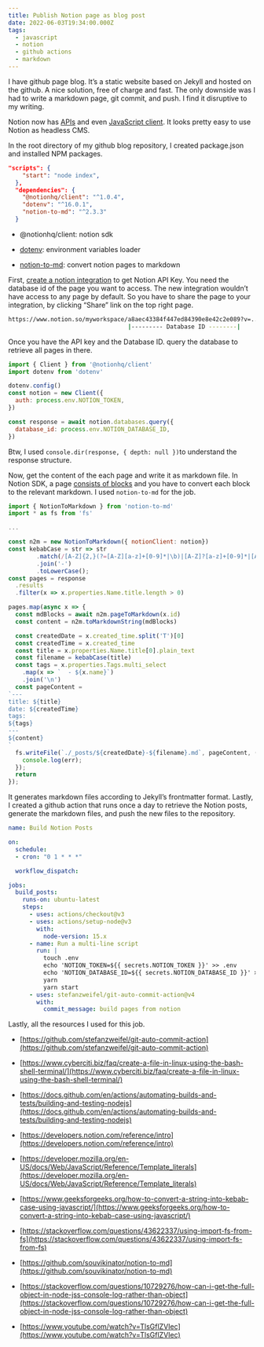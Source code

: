 ```yaml
---
title: Publish Notion page as blog post
date: 2022-06-03T19:34:00.000Z
tags:
  - javascript
  - notion
  - github actions
  - markdown
---
```


I have github page blog. It’s a static website based on Jekyll and hosted on the github. A nice solution, free of charge and fast. The only downside was I had to write a markdown page, git commit, and push. I find it disruptive to my writing. 

Notion now has [APIs](https://developers.notion.com/docs/getting-started) and even [JavaScript client](https://github.com/makenotion/notion-sdk-js). It looks pretty easy to use Notion as headless CMS. 

In the root directory of my github blog repository, I created package.json and installed NPM packages. 

```json
"scripts": {
    "start": "node index",
  },
  "dependencies": {
    "@notionhq/client": "^1.0.4",
    "dotenv": "^16.0.1",
    "notion-to-md": "^2.3.3"
  }
```

- @notionhq/client: notion sdk

- [dotenv](https://github.com/motdotla/dotenv): environment variables loader

- [notion-to-md](https://github.com/souvikinator/notion-to-md): convert notion pages to markdown


First, [create a notion integration](https://developers.notion.com/docs/getting-started) to get Notion API Key. You need the database id of the page you want to access. The new integration wouldn’t have access to any page by default. So you have to share the page to your integration, by clicking “Share” link on the top right page. 

```bash
https://www.notion.so/myworkspace/a8aec43384f447ed84390e8e42c2e089?v=...
                                  |--------- Database ID --------|
```

Once you have the API key and the Database ID. query the database to retrieve all pages in there. 

```javascript
import { Client } from '@notionhq/client'
import dotenv from 'dotenv'

dotenv.config()
const notion = new Client({
  auth: process.env.NOTION_TOKEN,
})

const response = await notion.databases.query({
  database_id: process.env.NOTION_DATABASE_ID,
})
```

Btw, I used `console.dir(response, { depth: null })`to understand the response structure.

Now, get the content of the each page and write it as markdown file. In Notion SDK, a page [consists of blocks](https://developers.notion.com/docs/working-with-page-content#conclusion) and you have to convert each block to the relevant markdown. I used `notion-to-md` for the job. 

```javascript
import { NotionToMarkdown } from 'notion-to-md'
import * as fs from 'fs'

...

const n2m = new NotionToMarkdown({ notionClient: notion})
const kebabCase = str => str
        .match(/[A-Z]{2,}(?=[A-Z][a-z]+[0-9]*|\b)|[A-Z]?[a-z]+[0-9]*|[A-Z]|[0-9]+/g)
        .join('-')
        .toLowerCase();
const pages = response
  .results
  .filter(x => x.properties.Name.title.length > 0)

pages.map(async x => {
  const mdBlocks = await n2m.pageToMarkdown(x.id)
  const content = n2m.toMarkdownString(mdBlocks)

  const createdDate = x.created_time.split('T')[0]
  const createdTime = x.created_time
  const title = x.properties.Name.title[0].plain_text
  const filename = kebabCase(title)
  const tags = x.properties.Tags.multi_select
    .map(x => `  - ${x.name}`)
    .join('\n')
  const pageContent =
`---
title: ${title}
date: ${createdTime}
tags:
${tags}
---
${content}
`
  fs.writeFile(`./_posts/${createdDate}-${filename}.md`, pageContent, (err) => {
    console.log(err);
  });
  return
});
```

It generates markdown files according to Jekyll’s frontmatter format. Lastly, I created a github action that runs once a day to retrieve the Notion posts, generate the markdown files, and push the new files to the repository. 

```yaml
name: Build Notion Posts

on:
  schedule:
  - cron: "0 1 * * *"

  workflow_dispatch:

jobs:
  build_posts:
    runs-on: ubuntu-latest
    steps:
      - uses: actions/checkout@v3
      - uses: actions/setup-node@v3
        with:
          node-version: 15.x
      - name: Run a multi-line script
        run: |
          touch .env
          echo 'NOTION_TOKEN=${{ secrets.NOTION_TOKEN }}' >> .env
          echo 'NOTION_DATABASE_ID=${{ secrets.NOTION_DATABASE_ID }}' >> .env
          yarn
          yarn start
      - uses: stefanzweifel/git-auto-commit-action@v4
        with:
          commit_message: build pages from notion
```

Lastly, all the resources I used for this job.

- [https://github.com/stefanzweifel/git-auto-commit-action](https://github.com/stefanzweifel/git-auto-commit-action)

- [https://www.cyberciti.biz/faq/create-a-file-in-linux-using-the-bash-shell-terminal/](https://www.cyberciti.biz/faq/create-a-file-in-linux-using-the-bash-shell-terminal/)

- [https://docs.github.com/en/actions/automating-builds-and-tests/building-and-testing-nodejs](https://docs.github.com/en/actions/automating-builds-and-tests/building-and-testing-nodejs)

- [https://developers.notion.com/reference/intro](https://developers.notion.com/reference/intro)

- [https://developer.mozilla.org/en-US/docs/Web/JavaScript/Reference/Template_literals](https://developer.mozilla.org/en-US/docs/Web/JavaScript/Reference/Template_literals)

- [https://www.geeksforgeeks.org/how-to-convert-a-string-into-kebab-case-using-javascript/](https://www.geeksforgeeks.org/how-to-convert-a-string-into-kebab-case-using-javascript/)

- [https://stackoverflow.com/questions/43622337/using-import-fs-from-fs](https://stackoverflow.com/questions/43622337/using-import-fs-from-fs)

- [https://github.com/souvikinator/notion-to-md](https://github.com/souvikinator/notion-to-md)

- [https://stackoverflow.com/questions/10729276/how-can-i-get-the-full-object-in-node-jss-console-log-rather-than-object](https://stackoverflow.com/questions/10729276/how-can-i-get-the-full-object-in-node-jss-console-log-rather-than-object)

- [https://www.youtube.com/watch?v=TlsGflZVIec](https://www.youtube.com/watch?v=TlsGflZVIec)

